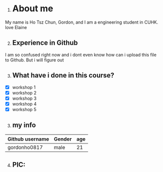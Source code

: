 1. # About me
My name is Ho Tsz Chun, Gordon, and I am a engineering student in CUHK.
love Elaine

2. ## Experience in Github
I am so confused right now and i dont even know how can i upload this file to Github. But i will figure out

3. ## What have i done in this course?
- [x] workshop 1
- [x] workshop 2
- [x] workshop 3
- [x] workshop 4
- [x] workshop 5

3. ## my info
Github username | Gender | age
--- | --- | ---
gordonho0817 | male | 21

4. ## PIC:
